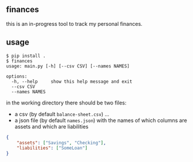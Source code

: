 ## finances

this is an in-progress tool to track my personal finances.

## usage

```console
$ pip install .
$ finances
usage: main.py [-h] [--csv CSV] [--names NAMES]

options:
  -h, --help     show this help message and exit
  --csv CSV
  --names NAMES
```

in the working directory there should be two files:
* a csv (by default `balance-sheet.csv`) ...
* a json file (by default `names.json`) with the names of which columns are assets and which are liabilities


```json
{
    "assets": ["Savings", "Checking"],
    "liabilities": ["SomeLoan"]
}
```
